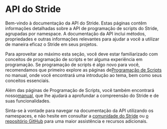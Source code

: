 ﻿# API do Stride

Bem-vindo à documentação da API do Stride. Estas páginas contêm informações detalhadas sobre a API de programação de scripts do Stride, agrupadas por namespace. A documentação da API inclui métodos, propriedades e outras informações relevantes para ajudar a você a utilizar de maneira eficaz o Stride em seus projetos.

Para aproveitar ao máximo esta seção, você deve estar familiarizado com conceitos de programação de scripts e ter alguma experiência em programação. Se programação de scripts é algo novo para você, recomendamos que primeiro explore as páginas de[Programação de Scripts](../manual/scripts/index.md) no manual, onde você encontrará uma introdução ao tema, bem como seus conceitos essenciais.

Além das páginas de Programação de Scripts, você também encontrará nosso[manual](../manual/index.md), que lhe ajudará a aprofundar a compreensão do Stride e de suas funcionalidades.

Sinta-se à vontade para navegar na documentação da API utilizando os namespaces, e não hesite em consultar a [comunidade do Stride](https://www.stride3d.net/community/) ou [o repositório GitHub](https://github.com/stride3d/stride) para uma maior assistência e recursos adicionais.
